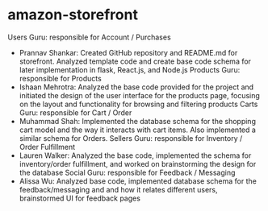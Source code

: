 # amazon-storefront

Users Guru: responsible for Account / Purchases
- Prannav Shankar: Created GitHub repository and README.md for storefront. Analyzed template code and create base code schema for later implementation in flask, React.js, and Node.js
Products Guru: responsible for Products
- Ishaan Mehrotra: Analyzed the base code provided for the project and initiated the design of the user interface for the products page, focusing on the layout and functionality for browsing and filtering products
Carts Guru: responsible for Cart / Order
- Muhammad Shah: Implemented the database schema for the shopping cart model and the way it interacts with cart items. Also implemented a similar schema for Orders.
Sellers Guru: responsible for Inventory / Order Fulfillment
- Lauren Walker: Analyzed the base code, implemented the schema for inventory/order fulfillment, and worked on brainstorming the design for the database
Social Guru: responsible for Feedback / Messaging
- Alissa Wu: Analyzed base code, implemented database schema for the feedback/messaging and and how it relates different users, brainstormed UI for feedback pages
